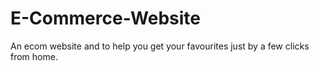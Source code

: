 # E-Commerce-Website
An ecom website and to help you get your favourites just by a few clicks from home.
